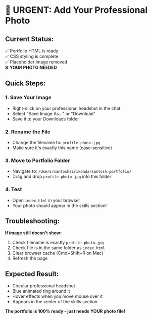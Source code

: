 # 🚀 URGENT: Add Your Professional Photo

## Current Status:
✅ Portfolio HTML is ready  
✅ CSS styling is complete  
✅ Placeholder image removed  
❌ **YOUR PHOTO NEEDED**

## Quick Steps:

### 1. **Save Your Image**
- Right-click on your professional headshot in the chat
- Select "Save Image As..." or "Download"
- Save it to your Downloads folder

### 2. **Rename the File**
- Change the filename to: `profile-photo.jpg`
- Make sure it's exactly this name (case-sensitive)

### 3. **Move to Portfolio Folder**
- Navigate to: `/Users/santoshsirikonda/santosh-portfolio/`
- Drag and drop `profile-photo.jpg` into this folder

### 4. **Test**
- Open `index.html` in your browser
- Your photo should appear in the skills section!

## Troubleshooting:

**If image still doesn't show:**
1. Check filename is exactly `profile-photo.jpg`
2. Check file is in the same folder as `index.html`
3. Clear browser cache (Cmd+Shift+R on Mac)
4. Refresh the page

## Expected Result:
- Circular professional headshot
- Blue animated ring around it
- Hover effects when you move mouse over it
- Appears in the center of the skills section

**The portfolio is 100% ready - just needs YOUR photo file!**
